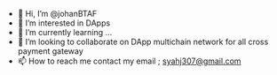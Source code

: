 - 👋 Hi, I’m @johanBTAF
- 👀 I’m interested in DApps
- 🌱 I’m currently learning ...
- 💞️ I’m looking to collaborate on DApp multichain network for all cross payment gateway
- 📫 How to reach me contact my email ; syahj307@gmail.com

<!---
johanBTAF/johanBTAF is a ✨ special ✨ repository because its `README.md` (this file) appears on your GitHub profile.
You can click the Preview link to take a look at your changes.
--->
